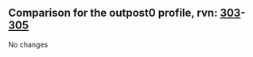 ## Comparison for the outpost0 profile, rvn: [303](https://github.com/PRO100KatYT/FortniteProfileRevisions/tree/main/profiles/outpost0/303%20outpost0.json)-[305](https://github.com/PRO100KatYT/FortniteProfileRevisions/tree/main/profiles/outpost0/305%20outpost0.json)

No changes
